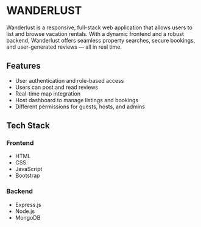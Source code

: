 # WANDERLUST
Wanderlust is a responsive, full-stack web application that allows users to list and browse vacation rentals. With a dynamic frontend and a robust backend, Wanderlust offers seamless property searches, secure bookings, and user-generated reviews — all in real time.

##  Features
-  User authentication and role-based access
-  Users can post and read reviews
-  Real-time map integration
-  Host dashboard to manage listings and bookings
-  Different permissions for guests, hosts, and admins

## Tech Stack
### Frontend
- HTML
- CSS
- JavaScript
- Bootstrap
### Backend
- Express.js
- Node.js
- MongoDB
